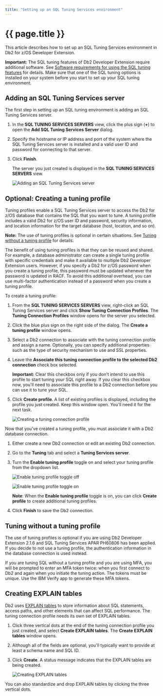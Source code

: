 ```yaml
---
title: "Setting up an SQL Tuning Services environment"
---
```


# {{ page.title }}

This article describes how to set up an SQL Tuning Services environment in Db2 for z/OS Developer Extension.

**Important:** The SQL tuning features of Db2 Developer Extension require additional software. See [Software requirements for using the SQL tuning features]({{site.baseurl}}/docs/tuning-sql-queries/sql-tuning-requirements.html) for details. Make sure that one of the SQL tuning options is installed on your system before you start to set up your SQL tuning environment.

## Adding an SQL Tuning Services server

The first step in setting up an SQL tuning environment is adding an SQL Tuning Services server.

1. In the **SQL TUNING SERVICES SERVERS** view, click the plus sign (**+**) to open the **Add SQL Tuning Services Server** dialog.

2. Specify the hostname or IP address and port of the system where the SQL Tuning Services server is installed and a valid user ID and password for connecting to that server.

3. Click **Finish**. 

    The server you just created is displayed in the **SQL TUNING SERVICES SERVERS** view.

    ![Adding an SQL Tuning Services server]({{site.baseurl}}/assets/images/tuning-add-server.gif)

## Optional: Creating a tuning profile

Tuning profiles enable a SQL Tuning Services server to access the Db2 for z/OS database that contains the SQL that you want to tune. A tuning profile includes a valid Db2 for z/OS user ID and password, security information, and location information for the target database (host, location, and so on).

**Note:** The use of tuning profiles is optional in certain situations. See [Tuning without a tuning profile]({{site.baseurl}}/docs/tuning-sql-queries/setting-up-a-tuning-environment.html#tuning-without-a-tuning-profile) for details.

The benefit of using tuning profiles is that they can be reused and shared. For example, a database administrator can create a single tuning profile with specific credentials and make it available to multiple Db2 Developer Extension users. However, if you specify a Db2 for z/OS password when you create a tuning profile, this password must be updated whenever the password is updated in RACF. To avoid this additional overhead, you can use multi-factor authentication instead of a password when you create a tuning profile.

To create a tuning profile:

1. From the **SQL TUNING SERVICES SERVERS** view, right-click an SQL Tuning Services server and click **Show Tuning Connection Profiles**. The **Tuning Connection Profiles** window opens for the server you selected.

2. Click the blue plus sign on the right side of the dialog. The **Create a tuning profile** window opens.

3. Select a Db2 connection to associate with the tuning connection profile and assign a name. Optionally, you can specify additional properties such as the type of security mechanism to use and SSL properties.

4. Leave the **Associate this tuning connection profile to the selected Db2 connection** check box selected.  

   **Important:** Clear this checkbox only if you don't intend to use this profile to start tuning your SQL right away. If you clear this checkbox now, you'll need to associate this profile to a Db2 connection before you can use it to tune your SQL.

5. Click **Create profile**. A list of existing profiles is displayed, including the profile you just created. Keep this window open. You'll need it for the next task.

    ![Creating a tuning connection profile]({{site.baseurl}}/assets/images/tuning-create-profile.gif)

Now that you've created a tuning profile, you must associate it with a Db2 database connection.

1. Either create a new Db2 connection or edit an existing Db2 connection.

2. Go to the **Tuning** tab and select a **Tuning Services server**.

3. Turn the **Enable tuning profile** toggle on and select your tuning profile from the dropdown list.

    ![Enable tuning profile toggle off]({{site.baseurl}}/assets/images/tuning-profiles-toggle-off.png)

    ![Enable tuning profile toggle on]({{site.baseurl}}/assets/images/tuning-profiles-toggle-on.png)

    **Note**: When the **Enable tuning profile** toggle is on, you can click **Create profile** to create additional tuning profiles.

4. Click **Finish** to save the Db2 connection.

## Tuning without a tuning profile

The use of tuning profiles is optional if you are using Db2 Developer Extension 2.1.6 and SQL Tuning Services APAR PH60806 has been applied. If you decide to not use a tuning profile, the authentication information in the database connection is used instead.

If you are tuning SQL without a tuning profile and you are using MFA, you will be prompted to enter an MFA token twice: when you first connect to Db2 and again when you initiate the tuning action. The tokens must be unique. Use the IBM Verify app to generate these MFA tokens.

## Creating EXPLAIN tables

Db2 uses [EXPLAIN tables](https://www.ibm.com/docs/en/db2-for-zos/13?topic=tables-explain) to store information about SQL statements, access paths, and other elements that can affect SQL performance. The tuning connection profile needs its own set of EXPLAIN tables.

1. Click three vertical dots at the end of the tuning connection profile you just created, and select **Create EXPLAIN tables**. The **Create EXPLAIN tables** window opens.

2. Although all of the fields are optional, you'll typically want to provide at least a schema name and SQL ID.

3. Click **Create**. A status message indicates that the EXPLAIN tables are being created.

    ![Creating EXPLAIN tables]({{site.baseurl}}/assets/images/tuning-create-explain-tables.png)

You can also standardize and drop EXPLAIN tables by clicking the three vertical dots.
